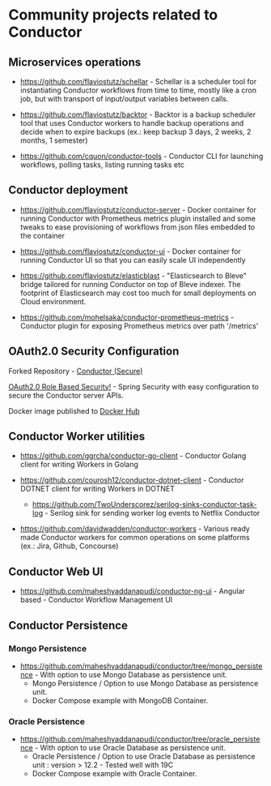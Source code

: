 # Community projects related to Conductor


## Microservices operations

* https://github.com/flaviostutz/schellar - Schellar is a scheduler tool for instantiating Conductor workflows from time to time, mostly like a cron job, but with transport of input/output variables between calls.

* https://github.com/flaviostutz/backtor - Backtor is a backup scheduler tool that uses Conductor workers to handle backup operations and decide when to expire backups (ex.: keep backup 3 days, 2 weeks, 2 months, 1 semester)

* https://github.com/cquon/conductor-tools - Conductor CLI for launching workflows, polling tasks, listing running tasks etc


## Conductor deployment

* https://github.com/flaviostutz/conductor-server - Docker container for running Conductor with  Prometheus metrics plugin installed and some tweaks to ease provisioning of workflows from json files embedded to the container

* https://github.com/flaviostutz/conductor-ui - Docker container for running Conductor UI so that you can easily scale UI independently

* https://github.com/flaviostutz/elasticblast - "Elasticsearch to Bleve" bridge tailored for running Conductor on top of Bleve indexer. The footprint of Elasticsearch may cost too much for small deployments on Cloud environment.

* https://github.com/mohelsaka/conductor-prometheus-metrics - Conductor plugin for exposing Prometheus metrics over path '/metrics'

## OAuth2.0 Security Configuration
Forked Repository - [Conductor (Secure)](https://github.com/maheshyaddanapudi/conductor/tree/oauth2)

[OAuth2.0 Role Based Security!](https://github.com/maheshyaddanapudi/conductor/blob/oauth2/SECURITY.md) - Spring Security with easy configuration to secure the Conductor server APIs.

Docker image published to [Docker Hub](https://hub.docker.com/repository/docker/conductorboot/server)

## Conductor Worker utilities

* https://github.com/ggrcha/conductor-go-client - Conductor Golang client for writing Workers in Golang

* https://github.com/courosh12/conductor-dotnet-client - Conductor DOTNET client for writing Workers in DOTNET
  * https://github.com/TwoUnderscorez/serilog-sinks-conductor-task-log - Serilog sink for sending worker log events to Netflix Conductor

* https://github.com/davidwadden/conductor-workers - Various ready made Conductor workers for common operations on some platforms (ex.: Jira, Github, Concourse)

## Conductor Web UI

* https://github.com/maheshyaddanapudi/conductor-ng-ui - Angular based - Conductor Workflow Management UI

## Conductor Persistence

### Mongo Persistence

* https://github.com/maheshyaddanapudi/conductor/tree/mongo_persistence - With option to use Mongo Database as persistence unit.
  * Mongo Persistence / Option to use Mongo Database as persistence unit.
  * Docker Compose example with MongoDB Container.

### Oracle Persistence

* https://github.com/maheshyaddanapudi/conductor/tree/oracle_persistence - With option to use Oracle Database as persistence unit.
  * Oracle Persistence / Option to use Oracle Database as persistence unit : version > 12.2 - Tested well with 19C
  * Docker Compose example with Oracle Container.
